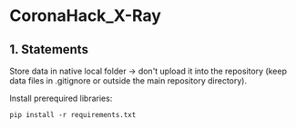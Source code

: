 # CoronaHack_X-Ray

## 1. Statements
Store data in native local folder -> don't upload it into the repository (keep data files in .gitignore or outside the main repository directory).

Install prerequired libraries:

```nano
pip install -r requirements.txt
```